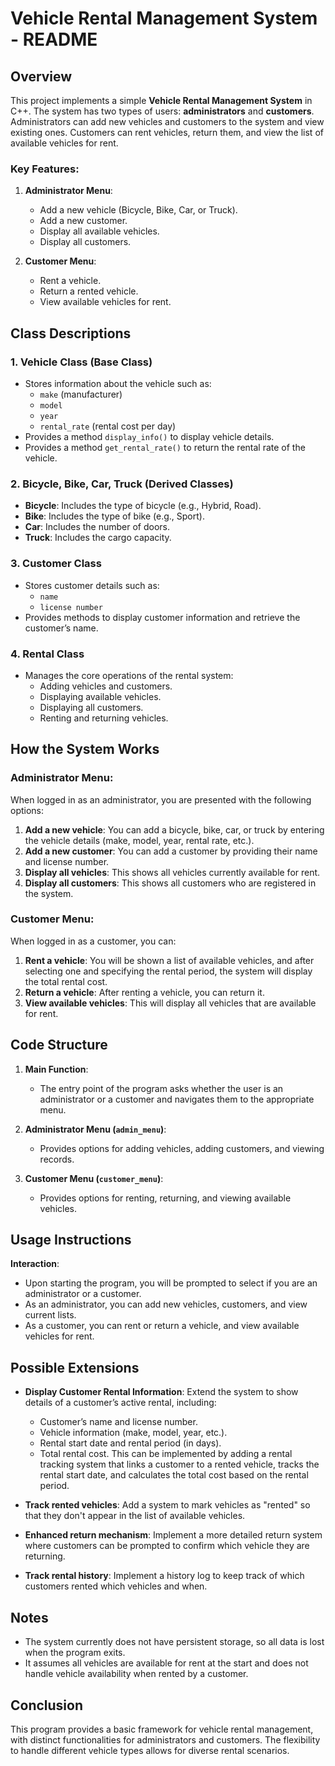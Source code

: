 # Vehicle Rental Management System - README

## Overview
This project implements a simple **Vehicle Rental Management System** in C++. The system has two types of users: **administrators** and **customers**. Administrators can add new vehicles and customers to the system and view existing ones. Customers can rent vehicles, return them, and view the list of available vehicles for rent.

### Key Features:
1. **Administrator Menu**:
   - Add a new vehicle (Bicycle, Bike, Car, or Truck).
   - Add a new customer.
   - Display all available vehicles.
   - Display all customers.

2. **Customer Menu**:
   - Rent a vehicle.
   - Return a rented vehicle.
   - View available vehicles for rent.

## Class Descriptions

### 1. **Vehicle Class (Base Class)**
   - Stores information about the vehicle such as:
     - `make` (manufacturer)
     - `model`
     - `year`
     - `rental_rate` (rental cost per day)
   - Provides a method `display_info()` to display vehicle details.
   - Provides a method `get_rental_rate()` to return the rental rate of the vehicle.
   
### 2. **Bicycle, Bike, Car, Truck (Derived Classes)**
   - **Bicycle**: Includes the type of bicycle (e.g., Hybrid, Road).
   - **Bike**: Includes the type of bike (e.g., Sport).
   - **Car**: Includes the number of doors.
   - **Truck**: Includes the cargo capacity.

### 3. **Customer Class**
   - Stores customer details such as:
     - `name`
     - `license number`
   - Provides methods to display customer information and retrieve the customer’s name.

### 4. **Rental Class**
   - Manages the core operations of the rental system:
     - Adding vehicles and customers.
     - Displaying available vehicles.
     - Displaying all customers.
     - Renting and returning vehicles.

## How the System Works

### Administrator Menu:
When logged in as an administrator, you are presented with the following options:
1. **Add a new vehicle**: You can add a bicycle, bike, car, or truck by entering the vehicle details (make, model, year, rental rate, etc.).
2. **Add a new customer**: You can add a customer by providing their name and license number.
3. **Display all vehicles**: This shows all vehicles currently available for rent.
4. **Display all customers**: This shows all customers who are registered in the system.

### Customer Menu:
When logged in as a customer, you can:
1. **Rent a vehicle**: You will be shown a list of available vehicles, and after selecting one and specifying the rental period, the system will display the total rental cost.
2. **Return a vehicle**: After renting a vehicle, you can return it.
3. **View available vehicles**: This will display all vehicles that are available for rent.

## Code Structure

1. **Main Function**:
   - The entry point of the program asks whether the user is an administrator or a customer and navigates them to the appropriate menu.

2. **Administrator Menu (`admin_menu`)**:
   - Provides options for adding vehicles, adding customers, and viewing records.

3. **Customer Menu (`customer_menu`)**:
   - Provides options for renting, returning, and viewing available vehicles.

## Usage Instructions

   **Interaction**:
   - Upon starting the program, you will be prompted to select if you are an administrator or a customer.
   - As an administrator, you can add new vehicles, customers, and view current lists.
   - As a customer, you can rent or return a vehicle, and view available vehicles for rent.

## Possible Extensions

- **Display Customer Rental Information**: Extend the system to show details of a customer’s active rental, including:
   - Customer’s name and license number.
   - Vehicle information (make, model, year, etc.).
   - Rental start date and rental period (in days).
   - Total rental cost.
This can be implemented by adding a rental tracking system that links a customer to a rented vehicle, tracks the rental start date, and calculates the total cost based on the rental period.

- **Track rented vehicles**: Add a system to mark vehicles as "rented" so that they don't appear in the list of available vehicles.
- **Enhanced return mechanism**: Implement a more detailed return system where customers can be prompted to confirm which vehicle they are returning.
- **Track rental history**: Implement a history log to keep track of which customers rented which vehicles and when.

## Notes
- The system currently does not have persistent storage, so all data is lost when the program exits.
- It assumes all vehicles are available for rent at the start and does not handle vehicle availability when rented by a customer.

## Conclusion
This program provides a basic framework for vehicle rental management, with distinct functionalities for administrators and customers. The flexibility to handle different vehicle types allows for diverse rental scenarios.
